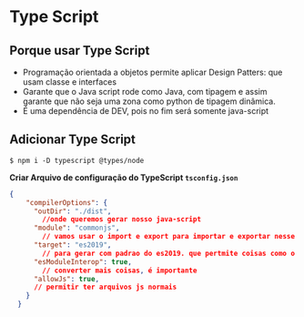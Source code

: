 # Type Script

## Porque usar Type Script

+ Programação orientada a objetos permite aplicar Design Patters: que usam classe e interfaces
+ Garante que o Java script rode como Java, com tipagem e assim garante que não seja uma zona como python de tipagem dinâmica.
+ É uma dependência de DEV, pois no fim será somente java-script

## Adicionar Type Script

```
$ npm i -D typescript @types/node
```

**Criar Arquivo de configuração do TypeScript `tsconfig.json`**

```json
{
    "compilerOptions": {
      "outDir": "./dist", 
        //onde queremos gerar nosso java-script
      "module": "commonjs", 
        // vamos usar o import e export para importar e exportar nesse formato
      "target": "es2019", 
        // para gerar com padrao do es2019. que pertmite coisas como o condicionl ?
      "esModuleInterop": true, 
        // converter mais coisas, é importante
      "allowJs": true,
      // permitir ter arquivos js normais
    }
  }
```

